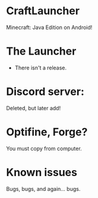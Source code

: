 # CraftLauncher
Minecraft: Java Edition on Android!

# The Launcher
* There isn't a release.

# Discord server:
Deleted, but later add!

# Optifine, Forge?
You must copy from computer.

# Known issues
Bugs, bugs, and again... bugs.
